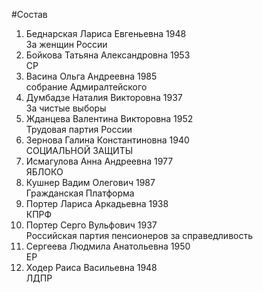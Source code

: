 #Состав
1. Беднарская Лариса Евгеньевна 1948   
    За женщин России
2. Бойкова Татьяна Александровна 1953   
    СР
3. Васина Ольга Андреевна 1985   
    собрание Адмиралтейского
4. Думбадзе Наталия Викторовна 1937   
    За чистые выборы
5. Жданцева Валентина Викторовна 1952   
    Трудовая партия России
6. Зернова Галина Константиновна 1940   
    СОЦИАЛЬНОЙ ЗАЩИТЫ
7. Исмагулова Анна Андреевна 1977   
    ЯБЛОКО
8. Кушнер Вадим Олегович 1987   
    Гражданская Платформа
9. Портер Лариса Аркадьевна 1938   
    КПРФ
10. Портер Серго Вульфович 1937   
    Российская партия пенсионеров за справедливость
11. Сергеева Людмила Анатольевна 1950   
    ЕР
12. Ходер Раиса Васильевна 1948   
    ЛДПР
